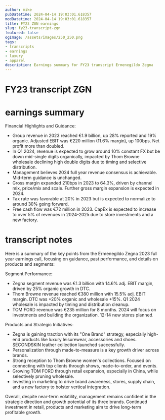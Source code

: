 ```yaml
---
author: mike
pubDatetime: 2024-04-14 19:03:01.618357
modDatetime: 2024-04-14 19:03:01.618357
title: FY23 ZGN earnings
slug: fy23-transcript-zgn
featured: false
ogImage: /assets/images/250_250.png
tags:
- transcripts
- earnings
- luxury
- apparel
description: Earnings summary for FY23 transcript Ermenegildo Zegna
---
```

# FY23 transcript ZGN

# earnings summary
Financial Highlights and Guidance:
- Group revenue in 2023 reached €1.9 billion, up 28% reported and 19% organic. Adjusted EBIT was €220 million (11.6% margin), up 100bps. Net profit more than doubled.
- In Q1 2024, revenue is expected to grow around 10% constant FX but be down mid-single digits organically, impacted by Thom Browne wholesale declining high double digits due to timing and selective distribution. 
- Management believes 2024 full year revenue consensus is achievable. Mid-term guidance is unchanged.
- Gross margin expanded 210bps in 2023 to 64.3%, driven by channel mix, price/mix and scale. Further gross margin expansion is expected in 2024. 
- Tax rate was favorable at 20% in 2023 but is expected to normalize to around 30% going forward.
- Free cash flow was €72 million in 2023. CapEx is expected to increase to over 5% of revenues in 2024-2025 due to store investments and a new factory.


# transcript notes
Here is a summary of the key points from the Ermenegildo Zegna 2023 full year earnings call, focusing on guidance, past performance, and details on products and segments:

Segment Performance:
- Zegna segment revenue was €1.3 billion with 14.6% adj. EBIT margin, driven by 25% organic growth in DTC.
- Thom Browne revenue reached €380 million with 15.5% adj. EBIT margin. DTC was +20% organic and wholesale +15%. Q1 2024 wholesale is impacted by timing and distribution cleanup.
- TOM FORD revenue was €235 million for 8 months. 2024 will focus on investments and building the organization. 12-14 new stores planned.

Products and Strategic Initiatives:
- Zegna is gaining traction with its "One Brand" strategy, especially high-end products like luxury leisurewear, accessories and shoes. SECONDSKIN leather collection launched successfully. 
- Personalization through made-to-measure is a key growth driver across brands.
- Strong reception to Thom Browne women's collections. Focused on connecting with top clients through shows, made-to-order, and events.
- Growing TOM FORD through retail expansion, especially in China, while selectively pruning wholesale.
- Investing in marketing to drive brand awareness, stores, supply chain, and a new factory to bolster vertical integration.

Overall, despite near-term volatility, management remains confident in the strategic direction and growth potential of its three brands. Continued investment in retail, products and marketing aim to drive long-term profitable growth.